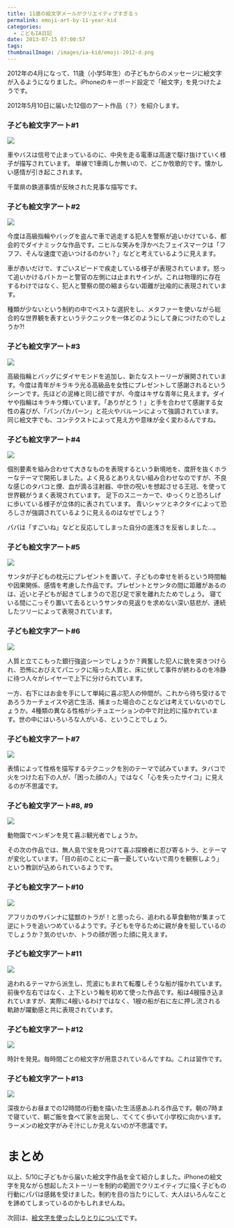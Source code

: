 ```yaml
---
title: 11歳の絵文字メールがクリエイティブすぎるぅ
permalink: emoji-art-by-11-year-kid
categories:
  - こどもIA日記
date: 2013-07-15 07:00:57
tags:
thumbnailImage: /images/ia-kid/emoji-2012-d.png
---
```


2012年の4月になって、11歳（小学5年生）の子どもからのメッセージに絵文字が入るようになりました。iPhoneのキーボード設定で「絵文字」を見つけたようです。

2012年5月10日に届いた12個のアート作品（？）を紹介します。
<!-- more -->

### 子ども絵文字アート#1

![](/images/ia-kid/emoji-2012-a.png)

車やバスは信号で止まっているのに、中央を走る電車は高速で駆け抜けていく様子が描写されています。
単線で1車両しか無いので、どこか牧歌的です。懐かしい感情が引き起こされます。

千葉県の鉄道事情が反映された見事な描写です。

### 子ども絵文字アート#2

![](/images/ia-kid/emoji-2012-b.png)

今度は高級指輪やバッグを盗んで車で逃走する犯人を警察が追いかけている、都会的でダイナミックな作品です。ニヒルな笑みを浮かべたフェイスマークは「フフフ、そんな速度で追いつけるのかい？」などと考えているように見えます。

車が赤いだけで、すごいスピードで疾走している様子が表現されています。怒って追いかけるパトカーと警官の左側には止まれサインが。これは物理的に存在するわけではなく、犯人と警察の間の縮まらない距離が比喩的に表現されています。

種類が少ないという制約の中でベストな選択をし、メタファーを使いながら総合的な世界観を表すというテクニックを一体どのようにして身につけたのでしょうか?!

### 子ども絵文字アート#3

![](/images/ia-kid/emoji-2012-c.png)

高級指輪とバッグにダイヤモンドを追加し、新たなストーリーが展開されています。今度は青年がキラキラ光る高級品を女性にプレゼントして感謝されるというシーンです。先ほどの泥棒と同じ顔ですが、今度はキザな青年に見えます。ダイヤや指輪はキラキラ輝いています。「ありがとう！」と手を合わせて感謝する女性の喜びが、「パンパカパーン」と花火やバルーンによって強調されています。同じ絵文字でも、コンテクストによって見え方や意味が全く変わるんですね。

### 子ども絵文字アート#4

![](/images/ia-kid/emoji-2012-d.png)

個別要素を組み合わせて大きなものを表現するという新境地を、度肝を抜くホラーなテーマで開拓しました。よく見るとありえない組み合わせなのですが、不良な感じのタバコと煙、血が滴る注射器、中世の呪いを想起させる王冠、を使って世界観がうまく表現されています。
足下のスニーカーで、ゆっくりと恐ろしげに歩いている様子が立体的に表されています。
青いシャツとネクタイによって恐ろしさが強調されているように見えるのはなぜでしょう？

パパは「すごいね」などと反応してしまった自分の底浅さを反省しました...。

### 子ども絵文字アート#5

![](/images/ia-kid/emoji-2012-e.png)

サンタが子どもの枕元にプレゼントを置いて、子どもの幸せを祈るという時間軸や因果関係、感情を考慮した作品です。プレゼントとサンタの間に距離があるのは、近いと子どもが起きてしまうので忍び足で家を離れたためでしょう。
寝ている間にこっそり置いて去るというサンタの見返りを求めない深い慈悲が、連続したツリーによって表現されています。

### 子ども絵文字アート#6

![](/images/ia-kid/emoji-2012-f.png)

人質と立てこもった銀行強盗シーンでしょうか？興奮した犯人に銃を突きつけられ、恐怖におびえてパニックに陥った人質と、床に伏して事件が終わるのを冷静に待つ人々がレイヤーで上下に分けられています。

一方、右下にはお金を手にして単純に喜ぶ犯人の仲間が。これから待ち受けるであろうカーチェイスや逃亡生活、捕まった場合のことなどは考えていないのでしょうか。4種類の異なる性格がシチュエーションの中で対比的に描かれています。世の中にはいろいろな人がいる、ということでしょう。

### 子ども絵文字アート#7

![](/images/ia-kid/emoji-2012-g.png)

表情によって性格を描写するテクニックを別のテーマで試みています。タバコで火をつけた右下の人が、「困った顔の人」ではなく「心を失ったサイコ」に見えるのが不思議です。

### 子ども絵文字アート#8, #9

![](/images/ia-kid/emoji-2012-h.png)

動物園でペンギンを見て喜ぶ観光者でしょうか。

その次の作品では、無人島で宝を見つけて喜ぶ探検者に忍び寄るトラ、とテーマが変化しています。「目の前のことに一喜一憂していないで周りを観察しよう」という教訓が込められているようです。

### 子ども絵文字アート#10

![](/images/ia-kid/emoji-2012-i.png)

アフリカのサバンナに猛獣のトラが！と思ったら、追われる草食動物が集まって逆にトラを追いつめているようです。子どもを守るために親が身を挺しているのでしょうか？気のせいか、トラの顔が困った顔に見えます。

### 子ども絵文字アート#11

![](/images/ia-kid/emoji-2012-j.png)

追われるテーマから派生し、荒波にもまれて転覆しそうな船が描かれています。前後や左右ではなく、上下という軸を初めて使った作品です。船は4艘描き込まれていますが、実際に4艘いるわけではなく、1艘の船が右に左に押し流される軌跡が躍動感と共に表現されています。

### 子ども絵文字アート#12

![](/images/ia-kid/emoji-2012-k.png)

時計を発見。毎時間ごとの絵文字が用意されているんですね。これは習作です。

### 子ども絵文字アート#13

![](/images/ia-kid/emoji-2012-l.png)

深夜からお昼までの12時間の行動を描いた生活感あふれる作品です。朝の7時まで寝ていて、朝ご飯を食べて家を出発し、てくてく歩いて小学校に向かいます。ラーメンの絵文字がみそ汁にしか見えないのが不思議です。

# まとめ

以上、5/10に子どもから届いた絵文字作品を全て紹介しました。iPhoneの絵文字を見ながら想起したストーリーを制約の範囲でクリエイティブに描く子どもの行動にパパは感銘を受けました。制約を目の当たりにして、大人はいろんなことを諦めてしまっているのかもしれませんね。

次回は、[絵文字を使ったしりとりについて](../emoji-shiritori-by-11-year-kid/)です。